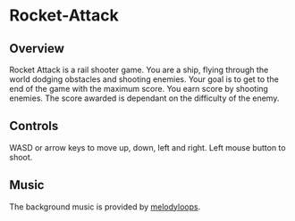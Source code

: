 # Rocket-Attack

## Overview
Rocket Attack is a rail shooter game. You are a ship, flying through the world dodging obstacles and shooting enemies. Your goal is to get to the end of the game with the maximum score. You earn score by shooting enemies. The score awarded is dependant on the difficulty of the enemy.

## Controls
WASD or arrow keys to move up, down, left and right. Left mouse button to shoot.

## Music
The background music is provided by [melodyloops](https://www.melodyloops.com).
